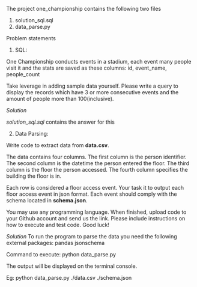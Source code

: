 The project one_championship contains the following two files
1. solution_sql.sql 
2. data_parse.py


Problem statements
1. SQL: 

One Championship conducts events in a stadium, each event many people visit it and the stats are saved as these columns: id, event_name, people_count

Take leverage in adding sample data yourself.
Please write a query to display the records which have 3 or more consecutive events and the amount of people more than 100(inclusive).

*Solution*

*solution_sql.sql* contains the answer for this

2. Data Parsing: 

Write code to extract data from **data.csv**.

The data contains four columns. The first column is the person identifier. The second column is the datetime the person entered the floor. The third column is the floor the person accessed. The fourth column specifies the building the floor is in.

Each row is considered a floor access event. Your task it to output each floor access event in json format. Each event should comply with the schema located in **schema.json**.

You may use any programming language. When finished, upload code to your Github account and send us the link. Please include instructions on how to execute and test code. Good luck!

*Solution*
To run the program to parse the data you need the following external packages:
pandas
jsonschema

Command to execute:
python data_parse.py <csv filepath> <schema filepath>

The output will be displayed on the terminal console.

Eg:
python data_parse.py ./data.csv ./schema.json
